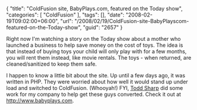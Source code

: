 {
	"title": "ColdFusion site, BabyPlays.com, featured on the Today show",
	"categories": [
		"ColdFusion"
	],
	"tags": [],
	"date": "2008-02-19T09:02:00+06:00",
	"url": "/2008/02/19/ColdFusion-site-BabyPlayscom-featured-on-the-Today-show",
	"guid": "2657"
}

Right now I'm watching a story on the Today show about a mother who launched a business to help save money on the cost of toys. The idea is that instead of buying toys your child will only play with for a few months, you will rent them instead, like movie rentals. The toys - when returned, are cleaned/sanitized to keep them safe. 

I happen to know a little bit about the site. Up until a few days ago, it was written in PHP. They were worried about how well it would stand up under load and switched to ColdFusion. (Whooyah!)  FYI, <a href="http://cfsilence.com/blog/client/index.cfm">Todd Sharp</a> did some work for my company to help get these guys converted. Check it out at <a href="http://www.babyplays.com/">http://www.babyplays.com</a>.